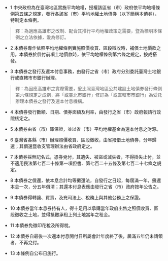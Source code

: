 * 1 中央政府為在臺灣地區實施平均地權，授權該區省（市）政府依平均地權條例第五條之規定，發行各該省（市）平均地權土地債券（以下簡稱本債券），特制定本條例。

> 釋：為適應高雄市之改制、配合其推行平均地權政策之需要，暨為標明本條例之立法依據，爰為修訂。

* 2 本債券專作依照平均地權條例實施照價收買、區段徵收時，補償土地價款之用。本債券於償付前項土地價款時，依平均地權條例第六條之規定，按成搭發。

* 3 本債券之發行及還本付息事務，由發行之省（市）政府分別委託臺灣土地銀行或直轄市市銀行辦理。

> 釋：為因應高雄市之實際需要，爰比照臺灣地區公共建設土地債券發行條例第六條規定之成例，將「或臺北市銀行」修訂為「或直轄市市銀行」為受託辦理本債券之發行及還本付息機構。

* 4 本債券發行數額、日期、債券面額及利率，由發行之省（市）政府報請行政院核定之。

* 5 本債券由省（市）庫保證，並以省（市）平均地權基金為還本付息之財源。

* 6 臺灣省各縣（市）辦理照價收買、區段徵收，由省撥借土地債券，分年歸還；其償還暨收支管理辦法由省政府定之。

* 7 本債券採無記名式，憑券兌付，其遺失、被盜或滅失者，不得掛失止付，並不適用民法第七百二十條第一項但書、第七百二十五條及第七百二十七條之規定。

* 8 本債券之償還，依本息合計均等攤還法，自發行之日起，每屆滿一年，攤還本息一次，分五年償清；其還本付息表應由發行之省（市）政府按年公告之。

* 9 本債券得轉讓、買賣，及充司法上、稅務上與其他公務上之保證。

* 10 本債券當年本息券持有人，得十足用以承購當年政府出售之照價收買、區段徵收之土地，並得抵繳承租上列土地當年之租金。

* 11 本債券免徵印花稅及所得稅。

* 12 本債券自最後一次還本付息開付日所屬會計年度終了後，屆滿五年仍未請領者，不再兌付。

* 13 本條例自公布日施行。

